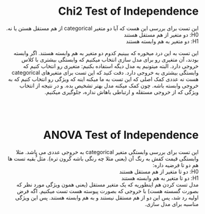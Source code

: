 <h1 dir = 'rtl'>Chi2 Test of Independence </h1>
<p dir = 'rtl'>
این تست برای بررسی این هست که آیا دو متغیر categorical از هم مستقل هستن یا نه.
<br dir = 'rtl'>
H0: دو متغیر از هم مستقل هستند <br>
H1: دو متغیر به هم وابسته هستند<br >
</p><p dir = 'rtl'>
این تست به این درد میخوره که ببینیم کدوم دو متغیر به هم وابسته هستند. اگر وابسته بودند، آن متغیری رو برای مدل سازی انتخاب میکنیم که وابستگی بیشتری با کلاس خروجی دارد.
 البته میتونیم یه مدل دیگه استفاده بکنیم: متغیری رو انتخاب کنیم که وابستگی بیشتری به خروجی دارد. دقت کنید که این تست برای متغیرهای categorical هست نه عددی
 کمک اصلی که این تست به ما میکنه اینه که ویژگی رو انتخاب کنیم که به خروجی وابسته باشه. چون کمک میکنه مدل بهتر تشخیص بده. و در نتیجه از انتخاب ویژگی که از خروجی مستقله و ارتباطی باهاش نداره، جلوگیری میکنیم.</p>
<br>
<br>
 <h1 dir = 'rtl'> ANOVA Test of Independence </h1>

 <p dir = 'rtl'>
این تست برای بررسی وابستگی متغیر categorical به خروجی عددی می باشد. مثلا وابستگی قیمت کفش به رنگ آن (یعنی مثلا چه رنگی باشه گرون تره). مثل ُُُبقیه تست ها هم دو تا فرضیه داره:
<br>
H0: دو تا متغیر از هم مستقل هستند<br>
H1: دو تا متغیر به هم وابسته هستند
<br>
مدل تست کردن هم اینطوریه که یک متغیر مستقل (یعنی همون ویژگی مورد نظر که بصورت گسسته هست) با خروجی که بصورت پیوسته هست تست میکنیم. اگه فرض اولیه رد شد، پس این دو از هم مستقل نیستند و به هم وابسته هستند. پس این ویژگی مناسبه برای مدل سازی.
 </p>